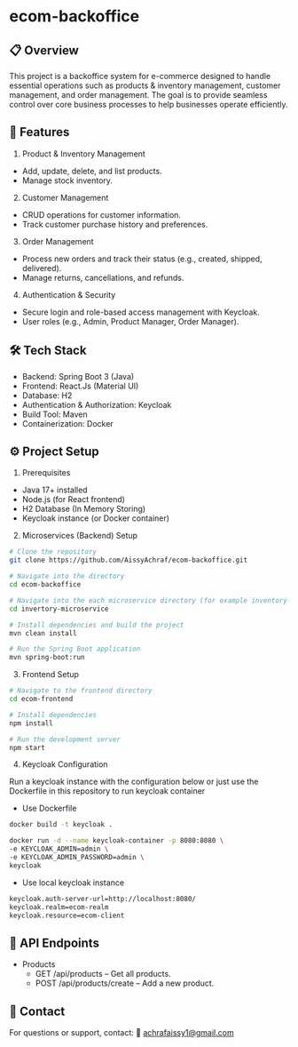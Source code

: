 # ecom-backoffice

## 📋 Overview
This project is a backoffice system for e-commerce designed to handle essential operations such as products & inventory management, customer management, and order management. The goal is to provide seamless control over core business processes to help businesses operate efficiently.

## 🚀 Features
1. Product & Inventory Management
- Add, update, delete, and list products.
- Manage stock inventory.
2. Customer Management
- CRUD operations for customer information.
- Track customer purchase history and preferences.
3. Order Management
- Process new orders and track their status (e.g., created, shipped, delivered).
- Manage returns, cancellations, and refunds.
4. Authentication & Security
- Secure login and role-based access management with Keycloak.
- User roles (e.g., Admin, Product Manager, Order Manager).
  
## 🛠️ Tech Stack
- Backend: Spring Boot 3 (Java)
- Frontend: React.Js (Material UI)
- Database: H2
- Authentication & Authorization: Keycloak
- Build Tool: Maven
- Containerization: Docker

## ⚙️ Project Setup
1. Prerequisites
- Java 17+ installed
- Node.js (for React frontend)
- H2 Database (In Memory Storing)
- Keycloak instance (or Docker container)

2. Microservices (Backend) Setup

```bash
# Clone the repository
git clone https://github.com/AissyAchraf/ecom-backoffice.git

# Navigate into the directory
cd ecom-backoffice

# Navigate into the each microservice directory (for example inventory-microservice)
cd invertory-microservice

# Install dependencies and build the project
mvn clean install

# Run the Spring Boot application
mvn spring-boot:run
```
3. Frontend Setup

```bash
# Navigate to the frontend directory
cd ecom-frontend

# Install dependencies
npm install

# Run the development server
npm start
```

4. Keycloak Configuration

Run a keycloak instance with the configuration below or just use the Dockerfile in this repository to run keycloak container

- Use Dockerfile
```bash
docker build -t keycloak .

docker run -d --name keycloak-container -p 8080:8080 \
-e KEYCLOAK_ADMIN=admin \
-e KEYCLOAK_ADMIN_PASSWORD=admin \
keycloak
```

- Use local keycloak instance
```bash
keycloak.auth-server-url=http://localhost:8080/
keycloak.realm=ecom-realm
keycloak.resource=ecom-client
```

## 🔄 API Endpoints
- Products
  - GET /api/products – Get all products.
  - POST /api/products/create – Add a new product.

## 📝 Contact
For questions or support, contact:
📧 achrafaissy1@gmail.com
